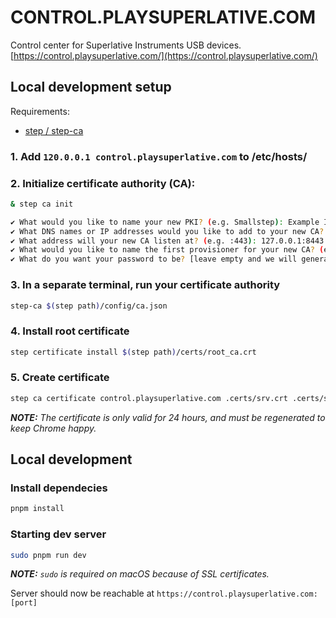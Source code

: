 CONTROL.PLAYSUPERLATIVE.COM
===========================

Control center for Superlative Instruments USB devices.  
[https://control.playsuperlative.com/](https://control.playsuperlative.com/)

## Local development setup

Requirements:
- [step / step-ca](https://smallstep.com)

### 1. Add `120.0.0.1 control.playsuperlative.com` to /etc/hosts/

### 2. Initialize certificate authority (CA):

```bash
& step ca init

✔ What would you like to name your new PKI? (e.g. Smallstep): Example Inc.
✔ What DNS names or IP addresses would you like to add to your new CA? (e.g. ca.smallstep.com[,1.1.1.1,etc.]): localhost
✔ What address will your new CA listen at? (e.g. :443): 127.0.0.1:8443
✔ What would you like to name the first provisioner for your new CA? (e.g. you@smallstep.com): bob@example.com
✔ What do you want your password to be? [leave empty and we will generate one]: abc123
```

### 3. In a separate terminal, run your certificate authority

```bash
step-ca $(step path)/config/ca.json
```

### 4. Install root certificate

```bash
step certificate install $(step path)/certs/root_ca.crt
```

### 5. Create certificate

```bash
step ca certificate control.playsuperlative.com .certs/srv.crt .certs/srv.key
```

***NOTE:** The certificate is only valid for 24 hours, and must be regenerated to keep Chrome happy.*

## Local development

### Install dependecies

```bash
pnpm install
```

### Starting dev server

```bash
sudo pnpm run dev
```
***NOTE:** `sudo` is required on macOS because of SSL certificates.*

Server should now be reachable at `https://control.playsuperlative.com:[port]`
